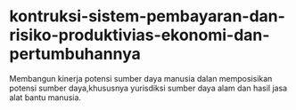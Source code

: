 # kontruksi-sistem-pembayaran-dan-risiko-produktivias-ekonomi-dan-pertumbuhannya
Membangun kinerja potensi sumber daya manusia dalan memposisikan potensi sumber daya,khususnya yurisdiksi sumber daya alam dan hasil jasa alat bantu manusia.
